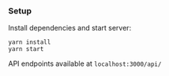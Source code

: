 ### Setup

Install dependencies and start server:

```
yarn install
yarn start
```
API endpoints available at `localhost:3000/api/`
